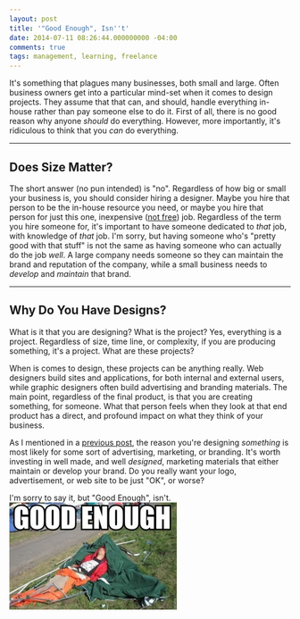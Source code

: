 ```yaml
---
layout: post
title: '"Good Enough", Isn''t'
date: 2014-07-11 08:26:44.000000000 -04:00
comments: true
tags: management, learning, freelance
---
```

It's something that plagues many businesses, both small and large. Often business owners get into a particular mind-set when it comes to design projects. They assume that that can, and should, handle everything in-house rather than pay someone else to do it. First of all, there is no good reason why anyone *should* do everything. However, more importantly, it's ridiculous to think that you *can* do everything.

___

## Does Size Matter?
The short answer (no pun intended) is "no". Regardless of how big or small your business is, you should consider hiring a designer. Maybe you hire that person to be the in-house resource you need, or maybe you hire that person for just this one, inexpensive ([not free](/blog/2014/05/29/should-designers-and-developers-work-for-free/)) job. Regardless of the term you hire someone for, it's important to have someone dedicated to *that* job, with knowledge of *that* job. I'm sorry, but having someone who's "pretty good with that stuff" is not the same as having someone who can actually do the job *well*. A large company needs someone so they can maintain the brand and reputation of the company, while a small business needs to *develop* and *maintain* that brand.

___

## Why Do You Have Designs?
What is it that you are designing? What is the project? Yes, everything is a project. Regardless of size, time line, or complexity, if you are producing something, it's a project. What are these projects?

When is comes to design, these projects can be anything really. Web designers build sites and applications, for both internal and external users, while graphic designers often build advertising and branding materials. The main point, regardless of the final product, is that you are creating something, for someone. What that person feels when they look at that end product has a direct, and profound impact on what they think of your business.

As I mentioned in a [previous post](/blog/2014/05/29/should-designers-and-developers-work-for-free/), the reason you're designing *something* is most likely for some sort of advertising, marketing, or branding. It's worth investing in well made, and well *designed*, marketing materials that either maintain or develop your brand. Do you really want your logo, advertisement, or web site to be just "OK", or worse?

I'm sorry to say it, but "Good Enough", isn't.
![Good Enough](/content/images/blog/2014/Jul/good-enough-24400-300x214.jpeg)

